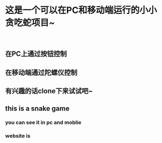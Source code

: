 <h1>这是一个可以在PC和移动端运行的小小贪吃蛇项目~</h1></br>
<h2>在PC上通过按钮控制</h2>
<h2>在移动端通过陀螺仪控制</h2>
<h2>有兴趣的话clone下来试试吧~</h2>
<h2>this is a snake game</h2>
<h3>you can see it in pc and moblie</h3>
<h3>website is </h3>
